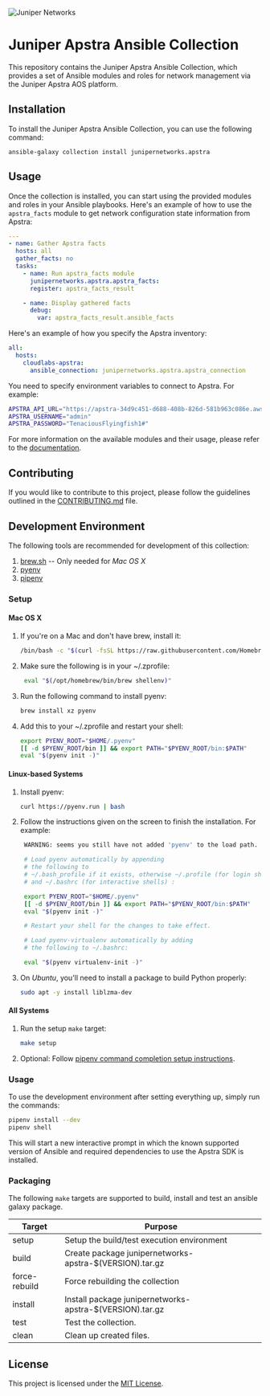 ![Juniper Networks](https://juniper-prod.scene7.com/is/image/junipernetworks/juniper_black-rgb-header?wid=320&dpr=off)

# Juniper Apstra Ansible Collection

This repository contains the Juniper Apstra Ansible Collection, which provides a set of Ansible modules and roles for network management via the Juniper Apstra AOS platform.

## Installation

To install the Juniper Apstra Ansible Collection, you can use the following command:

```shell
ansible-galaxy collection install junipernetworks.apstra
```

## Usage

Once the collection is installed, you can start using the provided modules and roles in your Ansible playbooks. Here's an example of how to use the `apstra_facts` module to get network configuration state information from Apstra:

```yaml
---
- name: Gather Apstra facts
  hosts: all
  gather_facts: no
  tasks:
    - name: Run apstra_facts module
      junipernetworks.apstra.apstra_facts:
      register: apstra_facts_result

    - name: Display gathered facts
      debug:
        var: apstra_facts_result.ansible_facts
```

Here's an example of how you specify the Apstra inventory:
```yaml
all:
  hosts:
    cloudlabs-apstra:
      ansible_connection: junipernetworks.apstra.apstra_connection
```

You need to specify environment variables to connect to Apstra. For example:
```bash
APSTRA_API_URL="https://apstra-34d9c451-d688-408b-826d-581b963c086e.aws.apstra.com/api"
APSTRA_USERNAME="admin"
APSTRA_PASSWORD="TenaciousFlyingfish1#"
```

For more information on the available modules and their usage, please refer to the [documentation](https://docs.juniper.net/apstra/ansible-collection).

## Contributing

If you would like to contribute to this project, please follow the guidelines outlined in the [CONTRIBUTING.md](CONTRIBUTING.md) file.

## Development Environment

The following tools are recommended for development of this collection:
1. [brew.sh](https://brew.sh/) -- Only needed for _Mac OS X_
1. [pyenv](https://github.com/pyenv/pyenv/blob/master/README.md)
2. [pipenv](https://github.com/pyenv/pyenv/blob/master/README.md)

### Setup

#### Mac OS X

1. If you're on a Mac and don't have brew, install it: 
    ```bash
    /bin/bash -c "$(curl -fsSL https://raw.githubusercontent.com/Homebrew/install/HEAD/install.sh)"
    ```
2. Make sure the following is in your ~/.zprofile:
   ```bash
    eval "$(/opt/homebrew/bin/brew shellenv)"
   ```

3. Run the following command to install pyenv:
   ```bash
   brew install xz pyenv
   ```

4. Add this to your ~/.zprofile and restart your shell:
    ```bash
    export PYENV_ROOT="$HOME/.pyenv"
    [[ -d $PYENV_ROOT/bin ]] && export PATH="$PYENV_ROOT/bin:$PATH"
    eval "$(pyenv init -)"
    ```

#### Linux-based Systems

1. Install pyenv: 

    ```bash
    curl https://pyenv.run | bash
    ```

2. Follow the instructions given on the screen to finish the installation. For example:
   ```bash
    WARNING: seems you still have not added 'pyenv' to the load path.

    # Load pyenv automatically by appending
    # the following to
    # ~/.bash_profile if it exists, otherwise ~/.profile (for login shells)
    # and ~/.bashrc (for interactive shells) :

    export PYENV_ROOT="$HOME/.pyenv"
    [[ -d $PYENV_ROOT/bin ]] && export PATH="$PYENV_ROOT/bin:$PATH"
    eval "$(pyenv init -)"

    # Restart your shell for the changes to take effect.

    # Load pyenv-virtualenv automatically by adding
    # the following to ~/.bashrc:

    eval "$(pyenv virtualenv-init -)"
   ```
3. On _Ubuntu_, you'll need to install a package to build Python properly:
      ```bash
      sudo apt -y install liblzma-dev
      ```
#### All Systems

1. Run the setup `make` target:
   ```bash
   make setup
   ```

2. Optional: Follow [pipenv command completion setup instructions](https://pipenv.pypa.io/en/stable/shell.html#shell-completion).

### Usage

To use the development environment after setting everything up, simply run the commands:

  ```bash
  pipenv install --dev
  pipenv shell
  ```

This will start a new interactive prompt in which the known supported version of Ansible and required dependencies to use the Apstra SDK is installed.

### Packaging

The following `make` targets are supported to build, install and test an ansible galaxy package.

|Target|Purpose|
|---|---|
|setup|Setup the build/test execution environment|
|build|Create package junipernetworks-apstra-$(VERSION).tar.gz|
|force-rebuild|Force rebuilding the collection|
|install|Install package junipernetworks-apstra-$(VERSION).tar.gz|
|test|Test the collection.|
|clean|Clean up created files.|

## License

This project is licensed under the [MIT License](LICENSE).
